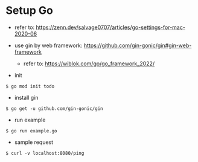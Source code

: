 # Setup Go
* refer to: https://zenn.dev/salvage0707/articles/go-settings-for-mac-2020-06 
* use gin by web framework: https://github.com/gin-gonic/gin#gin-web-framework
  * refer to: https://wiblok.com/go/go_framework_2022/

* init
```
$ go mod init todo
```

* install gin
```
$ go get -u github.com/gin-gonic/gin
```

* run example
```
$ go run example.go
```

* sample request
```
$ curl -v localhost:8080/ping
```